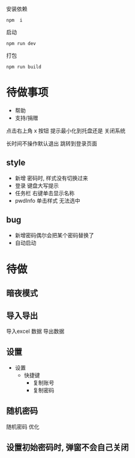 安装依赖
```
npm  i
```
启动
```
npm run dev
```
打包
```
npm run build
```

# 待做事项
- 帮助
- 支持/捐赠

点击右上角 x 按钮 提示最小化到托盘还是 关闭系统

长时间不操作默认退出 跳转到登录页面

## style
- 新增 密码时, 样式没有切换过来
- 登录 键盘大写提示
- 任务栏 右键单击显示名称
- pwdInfo 单击样式 无法选中

## bug
- 新增密码偶尔会把某个密码替换了
- 自动启动


# 待做
## 暗夜模式

## 导入导出 
导入excel 数据
导出数据


## 设置
- 设置 
  - 快捷键
    - 复制账号
    - 复制密码
## 随机密码
随机密码 优化

## 设置初始密码时, 弹窗不会自己关闭